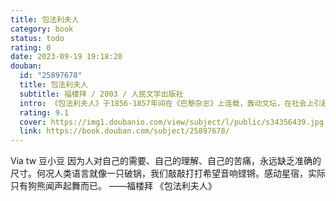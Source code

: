 ```yaml
---
title: 包法利夫人
category: book
status: todo
rating: 0
date: 2023-09-19 19:18:20
douban:
  id: "25897678"
  title: 包法利夫人
  subtitle: 福楼拜 / 2003 / 人民文学出版社
  intro: 《包法利夫人》于1856-1857年间在《巴黎杂志》上连载，轰动文坛，在社会上引起轩然大波。法当局对作者提起公诉，指控小说“伤风败俗、亵渎宗教”，并传唤作者到庭受审，最终以“宣判无罪”收场，而隐居乡野、籍籍无名的作者从此奠定了自己的文学声誉和在文学的地位。曾有人问福楼拜，谁是法利夫人的原型，他答道：“包法利夫人就是我自己。”
  rating: 9.1
  cover: https://img1.doubanio.com/view/subject/l/public/s34356439.jpg
  link: https://book.douban.com/subject/25897678/
---
```


Via tw 豆小豆 因为人对自己的需要、自己的理解、自己的苦痛，永远缺乏准确的尺寸。何况人类语言就像一只破锅，我们敲敲打打希望音响铿锵。感动星宿，实际只有狗熊闻声起舞而已。
——福楼拜 《包法利夫人》